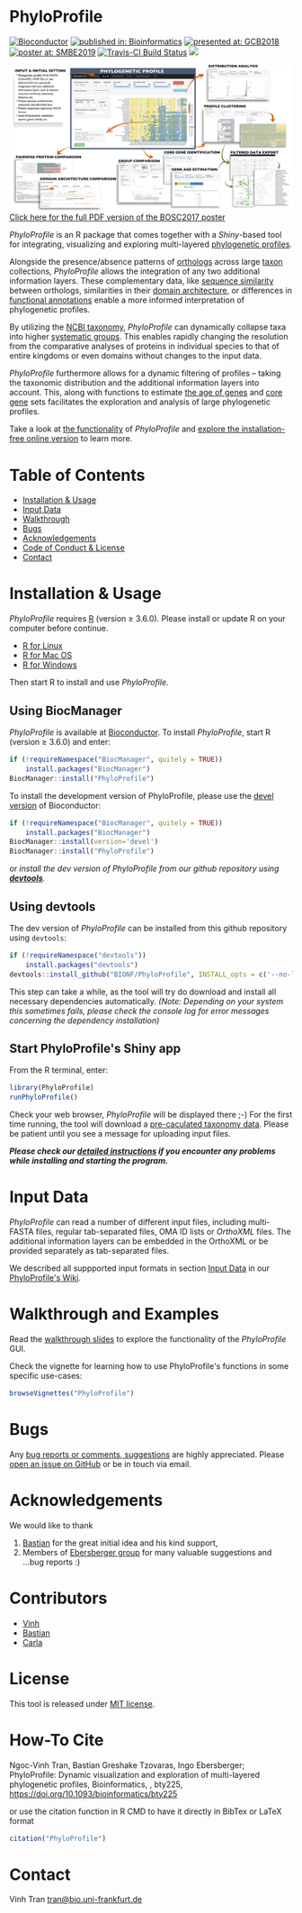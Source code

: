 # PhyloProfile
[![Bioconductor](https://img.shields.io/badge/available%20at-Bioconductor-orange)](https://bioconductor.org/packages/PhyloProfile)
[![published in: Bioinformatics](https://img.shields.io/badge/published%20in-Bioinformatics-ff69b4.svg?style=flat)](https://doi.org/10.1093/bioinformatics/bty225)
[![presented at: GCB2018](https://img.shields.io/badge/presented%20at-GCB2018-green.svg?style=flat)](http://gcb2018.de)
[![poster at: SMBE2019](https://img.shields.io/badge/poster%20at-SMBE2019-green)](https://f1000research.com/posters/6-1782)
[![Travis-CI Build Status](https://travis-ci.org/BIONF/PhyloProfile.svg?branch=master)](https://travis-ci.org/BIONF/PhyloProfile)
[![](https://img.shields.io/badge/download-21/total-blue.svg)](https://bioconductor.org/packages/stats/bioc/PhyloProfile)

![](https://github.com/BIONF/phyloprofile-data/blob/gh-pages/www/posterSub.png)
[Click here for the full PDF version of the BOSC2017 poster](https://f1000research.com/posters/6-1782)

*PhyloProfile* is an R package that comes together with a *Shiny*-based tool for integrating, visualizing and exploring multi-layered [phylogenetic profiles](https://en.wikipedia.org/wiki/Phylogenetic_profiling).

Alongside the presence/absence patterns of [orthologs](https://en.wikipedia.org/wiki/Homology_(biology)) across large [taxon](https://en.wikipedia.org/wiki/Taxon) collections, *PhyloProfile* allows the integration of any two additional information layers. These complementary data, like [sequence similarity](https://en.wikipedia.org/wiki/Sequence_alignment) between orthologs, similarities in their [domain architecture](https://www.ncbi.nlm.nih.gov/pubmed/20221914), or differences in [functional annotations](https://en.wikipedia.org/wiki/Protein_function_prediction) enable a more informed interpretation of phylogenetic profiles.

By utilizing the [NCBI taxonomy](https://www.ncbi.nlm.nih.gov/taxonomy), *PhyloProfile* can dynamically collapse taxa into higher [systematic groups](https://en.wikipedia.org/wiki/Taxonomy_(biology)). This enables rapidly changing the resolution from the comparative analyses of proteins in individual species to that of entire kingdoms or even domains without changes to the input data.

*PhyloProfile* furthermore allows for a dynamic filtering of profiles – taking the taxonomic distribution and the additional information layers into account. This, along with functions to estimate [the age of genes](http://www.cell.com/trends/genetics/fulltext/S0168-9525(13)00111-X) and [core gene](https://en.wikipedia.org/wiki/Pan-genome) sets facilitates the exploration and analysis of large phylogenetic profiles.

Take a look at [the functionality](https://github.com/BIONF/PhyloProfile/wiki/Functionality) of *PhyloProfile* and [explore the installation-free online version](http://applbio.biologie.uni-frankfurt.de/phyloprofile/) to learn more.

# Table of Contents
* [Installation &amp; Usage](#installation--usage)
* [Input Data](#input-data)
* [Walkthrough](#walkthrough)
* [Bugs](#bugs)
* [Acknowledgements](#acknowledgements)
* [Code of Conduct &amp; License](#code-of-conduct--license)
* [Contact](#contact)

# Installation & Usage
*PhyloProfile* requires [R](https://cran.r-project.org) (version ≥ 3.6.0). Please install or update R on your computer before continue.

* [R for Linux](https://cran.r-project.org/bin/linux/)
* [R for Mac OS](https://cran.r-project.org/bin/macosx/)
* [R for Windows](https://cran.r-project.org/bin/windows/base/)

Then start R to install and use *PhyloProfile*.

## Using BiocManager
*PhyloProfile* is available at [Bioconductor](https://bioconductor.org/packages/PhyloProfile). To install *PhyloProfile*, start R (version ≥ 3.6.0) and enter:

```r
if (!requireNamespace("BiocManager", quitely = TRUE))
    install.packages("BiocManager")
BiocManager::install("PhyloProfile")
```

To install the development version of PhyloProfile, please use the [devel version](https://bioconductor.org/developers/how-to/useDevel/) of Bioconductor:
```r
if (!requireNamespace("BiocManager", quitely = TRUE))
    install.packages("BiocManager")
BiocManager::install(version='devel')
BiocManager::install("PhyloProfile")
```

or
*install the dev version of *PhyloProfile* from our github repository using __[devtools](https://cran.r-project.org/web/packages/devtools/index.html)__.*

## Using devtools
The dev version of *PhyloProfile* can be installed from this github repository using `devtools`:

```r
if (!requireNamespace("devtools"))
    install.packages("devtools")
devtools::install_github("BIONF/PhyloProfile", INSTALL_opts = c('--no-lock'), build_vignettes = TRUE)
```

This step can take a while, as the tool will try do download and install all necessary dependencies automatically. *(Note: Depending on your system this sometimes fails, please check the console log for error messages concerning the dependency installation)*

## Start PhyloProfile's Shiny app

From the R terminal, enter:
```r
library(PhyloProfile)
runPhyloProfile()
```
Check your web browser, *PhyloProfile* will be displayed there ;-) For the first time running, the tool will download a [pre-caculated taxonomy data](https://github.com/BIONF/phyloprofile-data). Please be patient until you see a message for uploading input files.

_**Please check our [detailed instructions](https://github.com/BIONF/PhyloProfile/wiki/Installation) if you encounter any problems while installing and starting the program.**_

# Input Data
*PhyloProfile* can read a number of different input files, including multi-FASTA files, regular tab-separated files, OMA ID lists or *OrthoXML* files. The additional information layers can be embedded in the OrthoXML or be provided separately as tab-separated files.

We described all suppported input formats in section [Input Data](https://github.com/BIONF/PhyloProfile/wiki/Input-Data) in our [PhyloProfile's Wiki](https://github.com/BIONF/PhyloProfile/wiki).

# Walkthrough and Examples
Read the [walkthrough slides](https://github.com/BIONF/PhyloProfile/wiki/Walkthrough) to explore the functionality of the *PhyloProfile* GUI.

Check the vignette for learning how to use PhyloProfile's functions in some specific use-cases:
```r
browseVignettes("PhyloProfile")
```

# Bugs
Any [bug reports or comments, suggestions](https://github.com/BIONF/PhyloProfile/blob/master/CONTRIBUTING.md) are highly appreciated. Please [open an issue on GitHub](https://github.com/BIONF/PhyloProfile/issues/new) or be in touch via email.

# Acknowledgements
We would like to thank
1) [Bastian](https://github.com/gedankenstuecke) for the great initial idea and his kind support,
2) Members of [Ebersberger group](http://www.bio.uni-frankfurt.de/43045195/ak-ebersberger) for many valuable suggestions and ...bug reports :)

# Contributors
* [Vinh](https://github.com/trvinh)
* [Bastian](https://github.com/gedankenstuecke)
* [Carla](https://github.com/CarlaMoelbert)

# License
This tool is released under [MIT license](https://github.com/BIONF/PhyloProfile/blob/master/LICENSE).

# How-To Cite
Ngoc-Vinh Tran, Bastian Greshake Tzovaras, Ingo Ebersberger; PhyloProfile: Dynamic visualization and exploration of multi-layered phylogenetic profiles, Bioinformatics, , bty225, https://doi.org/10.1093/bioinformatics/bty225

or use the citation function in R CMD to have it directly in BibTex or LaTeX format
```r
citation("PhyloProfile")
```
# Contact
Vinh Tran
tran@bio.uni-frankfurt.de
